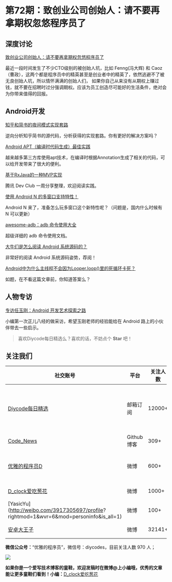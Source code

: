 # 第72期：致创业公司创始人：请不要再拿期权忽悠程序员了

## 深度讨论

[致创业公司创始人：请不要再拿期权忽悠程序员了](http://www.diycode.cc/topics/271)

最近一段时间发生了不少CTO级别的被创始人坑，比如 Fenng(冯大辉) 和 Caoz（曹政），这两个都是程序员中的精英甚至是创业者中的精英了，依然逃避不了被无良创始人坑，所以情怀满满的创始人们， 如果你自己从来没有从期权上赚过钱，就不要在招聘时过分强调期权。应该为员工创造尽可能好的生活条件，绝对会为你带来值得的回报。

## Android开发

[知乎和简书的夜间模式实现套路](http://www.diycode.cc/topics/269)

逆向分析知乎简书的源代码，分析获得的实现套路。你有更好的解决方案吗？

[Android APT（编译时代码生成）最佳实践](https://joyrun.github.io/2016/07/19/AptHelloWorld/)

越来越多第三方库使用apt技术，在编译时根据Annotation生成了相关的代码，可以给开发带来了很大的便利。

[基于RxJava的一种MVP实现](http://dev.qq.com/topic/57bfef673c1174283d60bac0)

腾讯 Dev Club 一周分享整理，欢迎阅读实践。

[使用 Android N 的多窗口支持特性！](http://blog.csdn.net/qibin0506/article/details/52270674)

Android N 来了，准备怎么玩多窗口这个新特性呢？（问题是，国内什么时候有 N 可以更新）

[awesome-adb：adb 命令使用大全](https://github.com/mzlogin/awesome-adb)

超级详细的 adb 命令使用文档。

[大牛们是怎么阅读 Android 系统源码的？](https://www.zhihu.com/question/19759722)

非常好的阅读  Android 系统源码姿势，荐阅！

[Android中为什么主线程不会因为Looper.loop()里的死循环卡死？](https://www.zhihu.com/question/34652589)

如题，在不看这篇文章前，你知道答案么？

## 人物专访

[专访任玉刚：Android 开发艺术探索之路](http://mp.weixin.qq.com/s?__biz=MzI4NzQyODEzNQ==&mid=2247483662&idx=1&sn=d2370d9efd7f78f1f53f71ea68eea6e9&scene=1&srcid=0829cryCJnRgbVPYBzkqYVv9#wechat_redirect)

小编第一次正儿八经的做采访，希望玉刚老师的经验能给在 Android 路上的小伙伴带去一些启示。

> 喜欢Diycode每日精选么？喜欢的话，不妨点个 **Star** 吧！

## 关注我们

| 社交账号  |  平台  | 关注人数 | 说明 |
| -------- | -------- | -------- | -------- |
| [Diycode每日精选](http://list.qq.com/cgi-bin/qf_invite?id=d469993d2c888e971c0fbb2309c4d84256968386b126b967)|   邮箱订阅  | 12000+ | 每日分享一次Android、iOS、Swfit技术干货  |
| [Code_News](https://github.com/DiyCodes/code_news) |    Github博客  |309+ | 每日邮件推送列表  |
| [优雅的程序员D](http://weibo.com/u/5891258264) |   微博  | 600+ | 官方微博，每日分享开源信息  |
| [D_clock爱吃葱花](http://weibo.com/u/2480694892)  |   微博  | 1000+ | 日报发起人  |
|[YasicYu](http://weibo.com/3917305697/profile? rightmod=1&wvr=6&mod=personinfo&is_all=1)  |   微博  | 100+ | 日报发起人  |
|[安卓大王子](http://weibo.com/apkbus/)   |   微博  | 32141+ | 日报发起人  |



**微信公众号：**“优雅的程序员”，微信号：diycodes，目前关注人数 970 人；

![](http://upload-images.jianshu.io/upload_images/1846413-b42abfa70f909099.jpg?imageMogr2/auto-orient/strip%7CimageView2/2/w/1240)

**如果你是一个爱写技术博客的童鞋，欢迎发稿时在微博@上小编哦，优秀的文章能让更多童鞋们看到！小编：**[D_clock爱吃葱花](http://weibo.com/2480694892/profile?rightmod=1&wvr=6&mod=personinfo&is_all=1)
